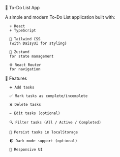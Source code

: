📝 To-Do List App

A simple and modern To-Do List application built with:

      ⚛️ React
      + TypeScript

      🎨 Tailwind CSS
      (with DaisyUI for styling)

      🔄 Zustand
      for state management

      🌐 React Router
      for navigation

🚀 Features

      ➕ Add tasks

      ✅ Mark tasks as complete/incomplete

      ❌ Delete tasks

      ✏️ Edit tasks (optional)

      🔍 Filter tasks (All / Active / Completed)

      💾 Persist tasks in localStorage

      🌓 Dark mode support (optional)

      📱 Responsive UI